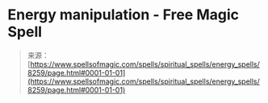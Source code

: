 <!--yml
category: 未分类
date: 2024-06-12 18:43:40
-->

# Energy manipulation - Free Magic Spell

> 来源：[https://www.spellsofmagic.com/spells/spiritual_spells/energy_spells/8259/page.html#0001-01-01](https://www.spellsofmagic.com/spells/spiritual_spells/energy_spells/8259/page.html#0001-01-01)